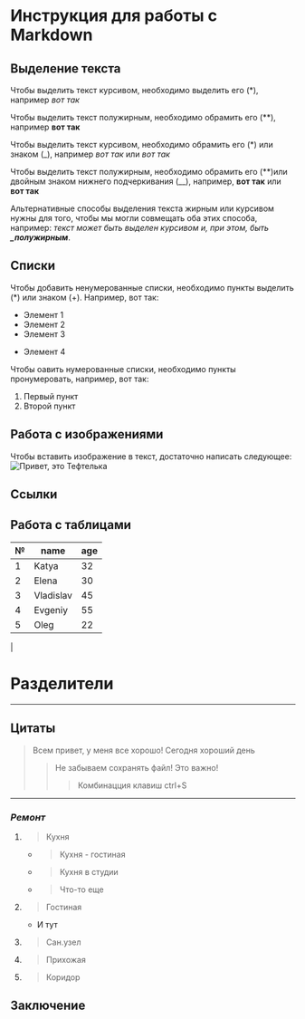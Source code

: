 # Инструкция для работы с Markdown

## Выделение текста
Чтобы выделить текст курсивом, необходимо выделить его (*),
например *вот так*

Чтобы выделить текст полужирным, необходимо обрамить его (**), например **вот так**

Чтобы выделить текст курсивом, необходимо обрамить его (*) или знаком (_), например *вот так* или _вот так_

Чтобы выделить текст полужирным, необходимо обрамить его (**)или двойным знаком нижнего подчеркивания (__), например, **вот так** или __вот так__


Альтернативные способы выделения текста жирным или курсивом нужны для того, чтобы мы могли совмещать оба этих способа, например: _текст может быть выделен курсивом и, при этом, быть **_полужирным**_.
## Списки

Чтобы добавить ненумерованные списки, необходимо пункты выделить (*) или знаком (+). Например, вот так:
* Элемент 1
* Элемент 2
* Элемент 3
+ Элемент 4

Чтобы оавить нумерованные списки, необходимо пункты пронумеровать, например, вот так:
1. Первый пункт
2. Второй пункт

## Работа с изображениями

Чтобы вставить изображение в текст, достаточно написать следующее:
![Привет, это Тефтелька](Teftelka.jpg)


## Ссылки

## Работа с таблицами
№ | name | age
--|------|------
1 |Katya | 32
2 |Elena | 30
3 | Vladislav | 45
4 | Evgeniy | 55
5 | Oleg | 22
|

# Разделители
-------------


## Цитаты

> Всем привет, у меня все хорошо!
> Сегодня хороший день
>> Не забываем сохранять файл! Это важно!
>>> Комбинацция клавиш ctrl+S

****

### ***Ремонт***
1. > Кухня
   * > Кухня - гостиная
   * > Кухня в студии
   * > Что-то еще
2. > Гостиная
   * И тут
3. > Сан.узел
4. > Прихожая
5. > Коридор




## Заключение

